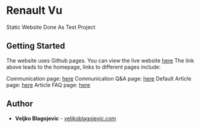 # Renault Vu

Static Website Done As Test Project

## Getting Started

The website uses Github pages. You can view the live website [here](https://wekios.github.io/)
The link above leads to the homepage, links to different pages include:

Communication page: [here](https://wekios.github.io/shp.html)
Communication Q&A page: [here](https://wekios.github.io/shpfaq.html)
Default Article page: [here](https://wekios.github.io/article.html)
Article FAQ page: [here](https://wekios.github.io/article-faq.html)

## Author

* **Veljko Blagojevic** - [veljkoblagojevic.com](http://veljkoblagojevic.com)